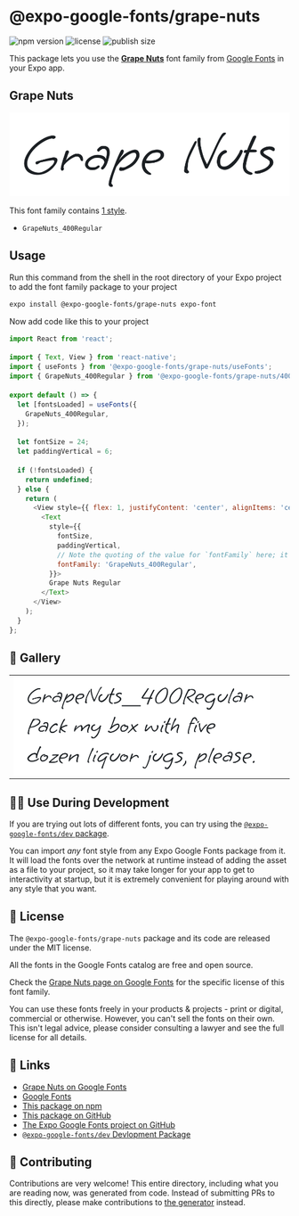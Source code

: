 # @expo-google-fonts/grape-nuts

![npm version](https://flat.badgen.net/npm/v/@expo-google-fonts/grape-nuts)
![license](https://flat.badgen.net/github/license/expo/google-fonts)
![publish size](https://flat.badgen.net/packagephobia/install/@expo-google-fonts/grape-nuts)

This package lets you use the [**Grape Nuts**](https://fonts.google.com/specimen/Grape+Nuts) font family from [Google Fonts](https://fonts.google.com/) in your Expo app.

## Grape Nuts

![Grape Nuts](./font-family.png)

This font family contains [1 style](#-gallery).

- `GrapeNuts_400Regular`

## Usage

Run this command from the shell in the root directory of your Expo project to add the font family package to your project
```sh
expo install @expo-google-fonts/grape-nuts expo-font
```

Now add code like this to your project
```js
import React from 'react';

import { Text, View } from 'react-native';
import { useFonts } from '@expo-google-fonts/grape-nuts/useFonts';
import { GrapeNuts_400Regular } from '@expo-google-fonts/grape-nuts/400Regular';

export default () => {
  let [fontsLoaded] = useFonts({
    GrapeNuts_400Regular,
  });

  let fontSize = 24;
  let paddingVertical = 6;

  if (!fontsLoaded) {
    return undefined;
  } else {
    return (
      <View style={{ flex: 1, justifyContent: 'center', alignItems: 'center' }}>
        <Text
          style={{
            fontSize,
            paddingVertical,
            // Note the quoting of the value for `fontFamily` here; it expects a string!
            fontFamily: 'GrapeNuts_400Regular',
          }}>
          Grape Nuts Regular
        </Text>
      </View>
    );
  }
};

```

## 🔡 Gallery


||||
|-|-|-|
|![GrapeNuts_400Regular](./GrapeNuts_400Regular.ttf.png)||||


## 👩‍💻 Use During Development

If you are trying out lots of different fonts, you can try using the [`@expo-google-fonts/dev` package](https://github.com/expo/google-fonts/tree/master/font-packages/dev#readme).

You can import *any* font style from any Expo Google Fonts package from it. It will load the fonts
over the network at runtime instead of adding the asset as a file to your project, so it may take longer
for your app to get to interactivity at startup, but it is extremely convenient
for playing around with any style that you want.

## 📖 License

The `@expo-google-fonts/grape-nuts` package and its code are released under the MIT license.

All the fonts in the Google Fonts catalog are free and open source.

Check the [Grape Nuts page on Google Fonts](https://fonts.google.com/specimen/Grape+Nuts) for the specific license of this font family.

You can use these fonts freely in your products & projects - print or digital, commercial or otherwise. However, you can't sell the fonts on their own. This isn't legal advice, please consider consulting a lawyer and see the full license for all details.

## 🔗 Links

- [Grape Nuts on Google Fonts](https://fonts.google.com/specimen/Grape+Nuts)
- [Google Fonts](https://fonts.google.com/)
- [This package on npm](https://www.npmjs.com/package/@expo-google-fonts/grape-nuts)
- [This package on GitHub](https://github.com/expo/google-fonts/tree/master/font-packages/grape-nuts)
- [The Expo Google Fonts project on GitHub](https://github.com/expo/google-fonts)
- [`@expo-google-fonts/dev` Devlopment Package](https://github.com/expo/google-fonts/tree/master/font-packages/dev)

## 🤝 Contributing

Contributions are very welcome! This entire directory, including what you are reading now, was generated from code. Instead of submitting PRs to this directly, please make contributions to [the generator](https://github.com/expo/google-fonts/tree/master/packages/generator) instead.
